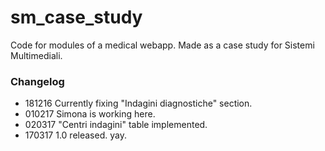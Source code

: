 # sm_case_study
Code for modules of a medical webapp. Made as a case study for Sistemi Multimediali.

### Changelog <br>
- 181216 Currently fixing "Indagini diagnostiche" section.
- 010217 Simona is working here.
- 020317 "Centri indagini" table implemented.
- 170317 1.0 released. yay.
